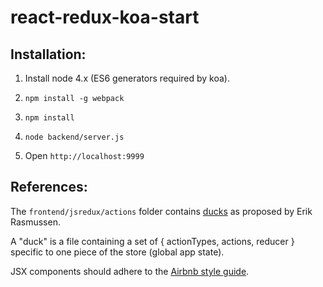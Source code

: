 # react-redux-koa-start

## Installation:

1. Install node 4.x (ES6 generators required by koa).

2. `npm install -g webpack`

3. `npm install`

4. `node backend/server.js`

5. Open `http://localhost:9999` 

## References:

The `frontend/jsredux/actions` folder contains 
[ducks](https://github.com/erikras/ducks-modular-redux)
as proposed by Erik Rasmussen.

A "duck" is a file containing a set of { actionTypes, actions, reducer } specific to one piece of the store (global app state).
 
JSX components should adhere to the 
[Airbnb style guide](https://github.com/airbnb/javascript/tree/master/react#ordering).